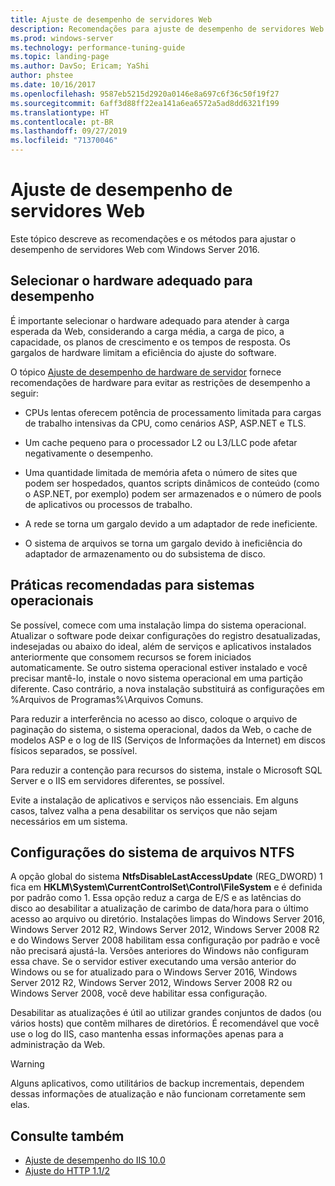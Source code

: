 ```yaml
---
title: Ajuste de desempenho de servidores Web
description: Recomendações para ajuste de desempenho de servidores Web com Windows Server 2016
ms.prod: windows-server
ms.technology: performance-tuning-guide
ms.topic: landing-page
ms.author: DavSo; Ericam; YaShi
author: phstee
ms.date: 10/16/2017
ms.openlocfilehash: 9587eb5215d2920a0146e8a697c6f36c50f19f27
ms.sourcegitcommit: 6aff3d88ff22ea141a6ea6572a5ad8dd6321f199
ms.translationtype: HT
ms.contentlocale: pt-BR
ms.lasthandoff: 09/27/2019
ms.locfileid: "71370046"
---
```

# <a name="performance-tuning-web-servers"></a>Ajuste de desempenho de servidores Web


Este tópico descreve as recomendações e os métodos para ajustar o desempenho de servidores Web com Windows Server 2016.


## <a name="selecting-the-proper-hardware-for-performance"></a>Selecionar o hardware adequado para desempenho


É importante selecionar o hardware adequado para atender à carga esperada da Web, considerando a carga média, a carga de pico, a capacidade, os planos de crescimento e os tempos de resposta. Os gargalos de hardware limitam a eficiência do ajuste do software.

O tópico [Ajuste de desempenho de hardware de servidor](../../hardware/index.md) fornece recomendações de hardware para evitar as restrições de desempenho a seguir:

-   CPUs lentas oferecem potência de processamento limitada para cargas de trabalho intensivas da CPU, como cenários ASP, ASP.NET e TLS.

-   Um cache pequeno para o processador L2 ou L3/LLC pode afetar negativamente o desempenho.

-   Uma quantidade limitada de memória afeta o número de sites que podem ser hospedados, quantos scripts dinâmicos de conteúdo (como o ASP.NET, por exemplo) podem ser armazenados e o número de pools de aplicativos ou processos de trabalho.

-   A rede se torna um gargalo devido a um adaptador de rede ineficiente.

-   O sistema de arquivos se torna um gargalo devido à ineficiência do adaptador de armazenamento ou do subsistema de disco.

## <a name="operating-system-best-practices"></a>Práticas recomendadas para sistemas operacionais


Se possível, comece com uma instalação limpa do sistema operacional. Atualizar o software pode deixar configurações do registro desatualizadas, indesejadas ou abaixo do ideal, além de serviços e aplicativos instalados anteriormente que consomem recursos se forem iniciados automaticamente. Se outro sistema operacional estiver instalado e você precisar mantê-lo, instale o novo sistema operacional em uma partição diferente. Caso contrário, a nova instalação substituirá as configurações em %Arquivos de Programas%\\Arquivos Comuns.

Para reduzir a interferência no acesso ao disco, coloque o arquivo de paginação do sistema, o sistema operacional, dados da Web, o cache de modelos ASP e o log de IIS (Serviços de Informações da Internet) em discos físicos separados, se possível.

Para reduzir a contenção para recursos do sistema, instale o Microsoft SQL Server e o IIS em servidores diferentes, se possível.

Evite a instalação de aplicativos e serviços não essenciais. Em alguns casos, talvez valha a pena desabilitar os serviços que não sejam necessários em um sistema.

## <a name="ntfs-file-system-settings"></a>Configurações do sistema de arquivos NTFS

A opção global do sistema **NtfsDisableLastAccessUpdate** (REG\_DWORD) 1 fica em **HKLM\\System\\CurrentControlSet\\Control\\FileSystem** e é definida por padrão como 1. Essa opção reduz a carga de E/S e as latências do disco ao desabilitar a atualização de carimbo de data/hora para o último acesso ao arquivo ou diretório. Instalações limpas do Windows Server 2016, Windows Server 2012 R2, Windows Server 2012, Windows Server 2008 R2 e do Windows Server 2008 habilitam essa configuração por padrão e você não precisará ajustá-la. Versões anteriores do Windows não configuram essa chave. Se o servidor estiver executando uma versão anterior do Windows ou se for atualizado para o Windows Server 2016, Windows Server 2012 R2, Windows Server 2012, Windows Server 2008 R2 ou Windows Server 2008, você deve habilitar essa configuração.

Desabilitar as atualizações é útil ao utilizar grandes conjuntos de dados (ou vários hosts) que contêm milhares de diretórios. É recomendável que você use o log do IIS, caso mantenha essas informações apenas para a administração da Web.

>[!Warning]
> Alguns aplicativos, como utilitários de backup incrementais, dependem dessas informações de atualização e não funcionam corretamente sem elas.

## <a name="see-also"></a>Consulte também
- [Ajuste de desempenho do IIS 10.0](tuning-iis-10.md)
- [Ajuste do HTTP 1.1/2](http-performance.md)


